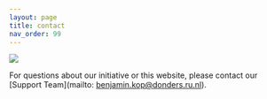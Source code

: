 ```yaml
---
layout: page
title: contact
nav_order: 99
---
```


![](./media/ContactUs.png)

For questions about our initiative or this website, please contact our [Support Team](mailto: benjamin.kop@donders.ru.nl).
